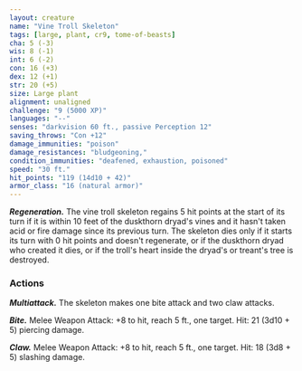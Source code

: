 ```yaml
---
layout: creature
name: "Vine Troll Skeleton"
tags: [large, plant, cr9, tome-of-beasts]
cha: 5 (-3)
wis: 8 (-1)
int: 6 (-2)
con: 16 (+3)
dex: 12 (+1)
str: 20 (+5)
size: Large plant
alignment: unaligned
challenge: "9 (5000 XP)"
languages: "--"
senses: "darkvision 60 ft., passive Perception 12"
saving_throws: "Con +12"
damage_immunities: "poison"
damage_resistances: "bludgeoning,"
condition_immunities: "deafened, exhaustion, poisoned"
speed: "30 ft."
hit_points: "119 (14d10 + 42)"
armor_class: "16 (natural armor)"
---
```


***Regeneration.*** The vine troll skeleton regains 5 hit points at the start of its turn if it is within 10 feet of the duskthorn dryad's vines and it hasn't taken acid or fire damage since its previous turn. The skeleton dies only if it starts its turn with 0 hit points and doesn't regenerate, or if the duskthorn dryad who created it dies, or if the troll's heart inside the dryad's or treant's tree is destroyed.

### Actions

***Multiattack.*** The skeleton makes one bite attack and two claw attacks.

***Bite.*** Melee Weapon Attack: +8 to hit, reach 5 ft., one target. Hit: 21 (3d10 + 5) piercing damage.

***Claw.*** Melee Weapon Attack: +8 to hit, reach 5 ft., one target. Hit: 18 (3d8 + 5) slashing damage.

